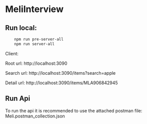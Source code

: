 # MeliInterview

## Run local:

```bash
    npm run pre-server-all
    npm run server-all
```

Client:

Root url:
http://localhost:3090

Search url:
http://localhost:3090/items?search=apple

Detail url:
http://localhost:3090/items/MLA906842945


## Run Api
To run the api it is recommended to use the attached postman file:
Meli.postman_collection.json